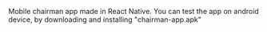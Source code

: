 Mobile chairman app made in React Native. You can test the app on android device, by downloading and installing "chairman-app.apk"
